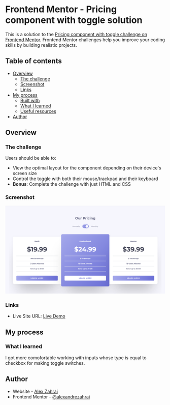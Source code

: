 # Frontend Mentor - Pricing component with toggle solution

This is a solution to the [Pricing component with toggle challenge on Frontend Mentor](https://www.frontendmentor.io/challenges/pricing-component-with-toggle-8vPwRMIC). Frontend Mentor challenges help you improve your coding skills by building realistic projects. 

## Table of contents

- [Overview](#overview)
  - [The challenge](#the-challenge)
  - [Screenshot](#screenshot)
  - [Links](#links)
- [My process](#my-process)
  - [Built with](#built-with)
  - [What I learned](#what-i-learned)
  - [Useful resources](#useful-resources)
- [Author](#author)

## Overview

### The challenge

Users should be able to:

- View the optimal layout for the component depending on their device's screen size
- Control the toggle with both their mouse/trackpad and their keyboard
- **Bonus**: Complete the challenge with just HTML and CSS

### Screenshot

![Design preview for the Pricing component with toggle coding challenge](/public/live-screenshot.png)

### Links

- Live Site URL: [Live Demo](https://pricing-component-with-toggle-tailwind.vercel.app/)

## My process

### What I learned

I got more comofortable working with inputs whose type is equal to checkbox for making toggle switches.

## Author

- Website - [Alex Zahrai](https://alexandre-zahrai.vercel.app/)
- Frontend Mentor - [@alexandrezahrai](https://www.frontendmentor.io/profile/alexandrezahrai)
